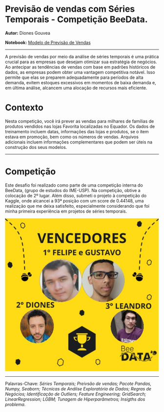 # Previsão de vendas com Séries Temporais - Competição BeeData.

**Autor:** Diones Gouvea

**Notebook:** [Modelo de Previsão de Vendas](https://github.com/DionesGouvea/Store_Sales-Time_Series_Forecasting/blob/main/Sales_forecasting_Time_Series.ipynb)

-------------------------------------------------------------------
A previsão de vendas por meio da análise de séries temporais é uma prática crucial para as empresas que desejam otimizar sua estratégia de negócios. Ao antecipar as tendências de vendas com base em padrões históricos de dados, as empresas podem obter uma vantagem competitiva notável. Isso permite que elas se preparem adequadamente para períodos de alta demanda, evitem estoques excessivos em momentos de baixa demanda e, em última análise, alcancem uma alocação de recursos mais eficiente.

# Contexto 
Nesta competição, você irá prever as vendas para milhares de famílias de produtos vendidos nas lojas Favorita localizadas no Equador. Os dados de treinamento incluem datas, informações das lojas e produtos, se o item estava em promoção, bem como os números de vendas. Arquivos adicionais incluem informações complementares que podem ser úteis na construção dos seus modelos.

--------------------------------------------------------------------------------------------------------
# Competição 
Este desafio foi realizado como parte de uma competição interna do BeeData, (grupo de estudos do IME-USP). Na competição, obtive a colocação de 2º lugar. Além disso, submeti o projeto à competição do Kaggle, onde alcancei a 93ª posição com um score de 0.44148, uma realização que me deixa satisfeito, especialmente considerando que foi minha primeira experiência em projetos de séries temporais.

![Resultado](https://github.com/DionesGouvea/Store_Sales-Time_Series_Forecasting/blob/main/data/beepodio.png)


---------------------------------------------------------------------------------------------------------------------------------------------------------
Palavras-Chave: <em>Séries Temporais; Preivsão de vendas; Pacote Pandas, Numpy, Seaborn; Técnicas de Análise Exploratória de Dados; Regras de Negócios; Identificação de Outliers; Feature Engineering; GridSearch; LinearRegression; LGBM; Tunagem de Hiperparâmetros; Insigths dos problema.</em>
